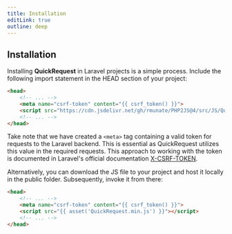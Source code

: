 ```yaml
---
title: Installation
editLink: true
outline: deep
---
```


## Installation

Installing **QuickRequest** in Laravel projects is a simple process. Include the following import statement in the HEAD section of your project:

```html
<head>
    <!-- ... -->
    <meta name="csrf-token" content="{{ csrf_token() }}">
    <script src="https://cdn.jsdelivr.net/gh/rmunate/PHP2JS@4/src/JS/QuickRequest/QuickRequest.min.js"></script>
    <!-- ... -->
</head>
```

Take note that we have created a `<meta>` tag containing a valid token for requests to the Laravel backend. This is essential as QuickRequest utilizes this value in the required requests. This approach to working with the token is documented in Laravel's official documentation [X-CSRF-TOKEN](https://laravel.com/docs/10.x/csrf#csrf-x-csrf-token).

Alternatively, you can download the JS file to your project and host it locally in the public folder. Subsequently, invoke it from there:

```html
<head>
    <!-- ... -->
    <meta name="csrf-token" content="{{ csrf_token() }}">
    <script src="{{ asset('QuickRequest.min.js') }}"></script>
    <!-- ... -->
</head>
```